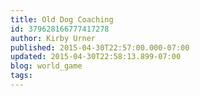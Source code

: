 ```yaml
---
title: Old Dog Coaching
id: 379628166777417278
author: Kirby Urner
published: 2015-04-30T22:57:00.000-07:00
updated: 2015-04-30T22:58:13.899-07:00
blog: world_game
tags: 
---
```


